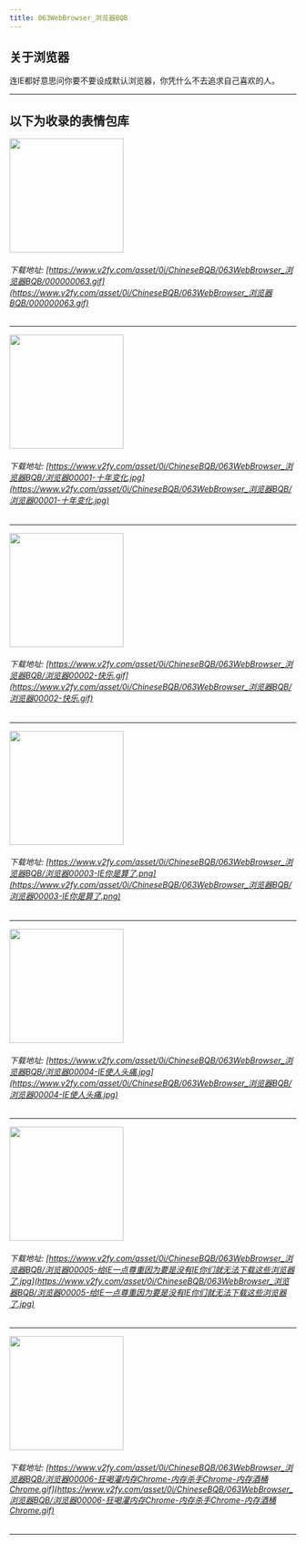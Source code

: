 ```yaml
---
title: 063WebBrowser_浏览器BQB
---
```


## 关于浏览器

连IE都好意思问你要不要设成默认浏览器，你凭什么不去追求自己喜欢的人。

------
## 以下为收录的表情包库

<!-- more -->

<img height='200px' style='height:200px;'  src='https://www.v2fy.com/asset/0i/ChineseBQB/063WebBrowser_浏览器BQB/000000063.gif' data-original='https://www.v2fy.com/asset/0i/ChineseBQB/063WebBrowser_浏览器BQB/000000063.gif' /><br/><h6>下载地址: [https://www.v2fy.com/asset/0i/ChineseBQB/063WebBrowser_浏览器BQB/000000063.gif](https://www.v2fy.com/asset/0i/ChineseBQB/063WebBrowser_浏览器BQB/000000063.gif)</h6><hr/><img height='200px' style='height:200px;'  src='https://www.v2fy.com/asset/0i/ChineseBQB/063WebBrowser_浏览器BQB/浏览器00001-十年变化.jpg' data-original='https://www.v2fy.com/asset/0i/ChineseBQB/063WebBrowser_浏览器BQB/浏览器00001-十年变化.jpg' /><br/><h6>下载地址: [https://www.v2fy.com/asset/0i/ChineseBQB/063WebBrowser_浏览器BQB/浏览器00001-十年变化.jpg](https://www.v2fy.com/asset/0i/ChineseBQB/063WebBrowser_浏览器BQB/浏览器00001-十年变化.jpg)</h6><hr/><img height='200px' style='height:200px;'  src='https://www.v2fy.com/asset/0i/ChineseBQB/063WebBrowser_浏览器BQB/浏览器00002-快乐.gif' data-original='https://www.v2fy.com/asset/0i/ChineseBQB/063WebBrowser_浏览器BQB/浏览器00002-快乐.gif' /><br/><h6>下载地址: [https://www.v2fy.com/asset/0i/ChineseBQB/063WebBrowser_浏览器BQB/浏览器00002-快乐.gif](https://www.v2fy.com/asset/0i/ChineseBQB/063WebBrowser_浏览器BQB/浏览器00002-快乐.gif)</h6><hr/><img height='200px' style='height:200px;'  src='https://www.v2fy.com/asset/0i/ChineseBQB/063WebBrowser_浏览器BQB/浏览器00003-IE你是算了.png' data-original='https://www.v2fy.com/asset/0i/ChineseBQB/063WebBrowser_浏览器BQB/浏览器00003-IE你是算了.png' /><br/><h6>下载地址: [https://www.v2fy.com/asset/0i/ChineseBQB/063WebBrowser_浏览器BQB/浏览器00003-IE你是算了.png](https://www.v2fy.com/asset/0i/ChineseBQB/063WebBrowser_浏览器BQB/浏览器00003-IE你是算了.png)</h6><hr/><img height='200px' style='height:200px;'  src='https://www.v2fy.com/asset/0i/ChineseBQB/063WebBrowser_浏览器BQB/浏览器00004-IE使人头痛.jpg' data-original='https://www.v2fy.com/asset/0i/ChineseBQB/063WebBrowser_浏览器BQB/浏览器00004-IE使人头痛.jpg' /><br/><h6>下载地址: [https://www.v2fy.com/asset/0i/ChineseBQB/063WebBrowser_浏览器BQB/浏览器00004-IE使人头痛.jpg](https://www.v2fy.com/asset/0i/ChineseBQB/063WebBrowser_浏览器BQB/浏览器00004-IE使人头痛.jpg)</h6><hr/><img height='200px' style='height:200px;'  src='https://www.v2fy.com/asset/0i/ChineseBQB/063WebBrowser_浏览器BQB/浏览器00005-给IE一点尊重因为要是没有IE你们就无法下载这些浏览器了.jpg' data-original='https://www.v2fy.com/asset/0i/ChineseBQB/063WebBrowser_浏览器BQB/浏览器00005-给IE一点尊重因为要是没有IE你们就无法下载这些浏览器了.jpg' /><br/><h6>下载地址: [https://www.v2fy.com/asset/0i/ChineseBQB/063WebBrowser_浏览器BQB/浏览器00005-给IE一点尊重因为要是没有IE你们就无法下载这些浏览器了.jpg](https://www.v2fy.com/asset/0i/ChineseBQB/063WebBrowser_浏览器BQB/浏览器00005-给IE一点尊重因为要是没有IE你们就无法下载这些浏览器了.jpg)</h6><hr/><img height='200px' style='height:200px;'  src='https://www.v2fy.com/asset/0i/ChineseBQB/063WebBrowser_浏览器BQB/浏览器00006-狂喝灌内存Chrome-内存杀手Chrome-内存酒桶Chrome.gif' data-original='https://www.v2fy.com/asset/0i/ChineseBQB/063WebBrowser_浏览器BQB/浏览器00006-狂喝灌内存Chrome-内存杀手Chrome-内存酒桶Chrome.gif' /><br/><h6>下载地址: [https://www.v2fy.com/asset/0i/ChineseBQB/063WebBrowser_浏览器BQB/浏览器00006-狂喝灌内存Chrome-内存杀手Chrome-内存酒桶Chrome.gif](https://www.v2fy.com/asset/0i/ChineseBQB/063WebBrowser_浏览器BQB/浏览器00006-狂喝灌内存Chrome-内存杀手Chrome-内存酒桶Chrome.gif)</h6><hr/>